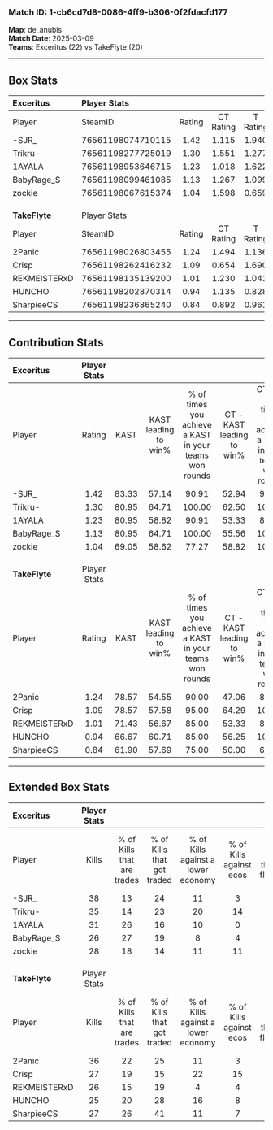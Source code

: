 ### Match ID: 1-cb6cd7d8-0086-4ff9-b306-0f2fdacfd177  
**Map**: de_anubis  
**Match Date**: 2025-03-09  
**Teams**: Exceritus (22) vs TakeFlyte (20)  

---  

## Box Stats  

| **Exceritus** | Player Stats      |        |           |          |       |      |       |         |        |      |     |
| :- | :- | :-: | :-: | :-: | :-: | :-: | :-: | :-: | :-: | :-: | :-: |
| Player        | SteamID           | Rating | CT Rating | T Rating | KAST  | ADR  | Kills | Assists | Deaths | K/D  | HS% |
| -SJR_         | 76561198074710115 |  1.42  |   1.115   |  1.940   | 83.33 | 97.7 |  38   |   12    |   29   | 1.31 | 52  |
| Trikru-       | 76561198277725019 |  1.30  |   1.551   |  1.277   | 80.95 | 81.1 |  35   |   15    |   29   | 1.21 | 31  |
| 1AYALA        | 76561198953646715 |  1.23  |   1.018   |  1.622   | 80.95 | 82.5 |  31   |    9    |   27   | 1.15 | 35  |
| BabyRage_S    | 76561198099461085 |  1.13  |   1.267   |  1.099   | 80.95 | 75.8 |  26   |   13    |   26   | 1.00 | 38  |
| zockie        | 76561198067615374 |  1.04  |   1.598   |  0.659   | 69.05 | 81.1 |  28   |   12    |   31   | 0.90 | 46  |
|               |                   |        |           |          |       |      |       |         |        |      |     |
|               |                   |        |           |          |       |      |       |         |        |      |     |
|               |                   |        |           |          |       |      |       |         |        |      |     |
| **TakeFlyte** | Player Stats      |        |           |          |       |      |       |         |        |      |     |
| Player        | SteamID           | Rating | CT Rating | T Rating | KAST  | ADR  | Kills | Assists | Deaths | K/D  | HS% |
| 2Panic        | 76561198026803455 |  1.24  |   1.494   |  1.136   | 78.57 | 84.1 |  36   |    9    |   34   | 1.06 | 61  |
| Crisp         | 76561198262416232 |  1.09  |   0.654   |  1.690   | 78.57 | 70.8 |  27   |   11    |   28   | 0.96 | 62  |
| REKMEISTERxD  | 76561198135139200 |  1.01  |   1.230   |  1.043   | 71.43 | 83.4 |  26   |   12    |   32   | 0.81 | 42  |
| HUNCHO        | 76561198202870314 |  0.94  |   1.135   |  0.828   | 66.67 | 73.6 |  25   |    5    |   29   | 0.86 | 40  |
| SharpieeCS    | 76561198236865240 |  0.84  |   0.892   |  0.961   | 61.90 | 64.3 |  27   |    8    |   36   | 0.75 | 44  |
---  

## Contribution Stats  

| **Exceritus** | Player Stats |       |                      |                                                        |                           |                                                             |                          |                                                            |
| :- | :-: | :-: | :-: | :-: | :-: | :-: | :-: | :-: |
| Player        |    Rating    | KAST  | KAST leading to win% | % of times you achieve a KAST in your teams won rounds | CT - KAST leading to win% | CT - % of times you achieve a KAST in your teams won rounds | T - KAST leading to win% | T - % of times you achieve a KAST in your teams won rounds |
| -SJR_         |     1.42     | 83.33 |        57.14         |                         90.91                          |           52.94           |                            90.00                            |          61.11           |                           91.67                            |
| Trikru-       |     1.30     | 80.95 |        64.71         |                         100.00                         |           62.50           |                           100.00                            |          66.67           |                           100.00                           |
| 1AYALA        |     1.23     | 80.95 |        58.82         |                         90.91                          |           53.33           |                            80.00                            |          63.16           |                           100.00                           |
| BabyRage_S    |     1.13     | 80.95 |        64.71         |                         100.00                         |           55.56           |                           100.00                            |          75.00           |                           100.00                           |
| zockie        |     1.04     | 69.05 |        58.62         |                         77.27                          |           58.82           |                           100.00                            |          58.33           |                           58.33                            |
|               |              |       |                      |                                                        |                           |                                                             |                          |                                                            |
|               |              |       |                      |                                                        |                           |                                                             |                          |                                                            |
|               |              |       |                      |                                                        |                           |                                                             |                          |                                                            |
| **TakeFlyte** | Player Stats |       |                      |                                                        |                           |                                                             |                          |                                                            |
| Player        |    Rating    | KAST  | KAST leading to win% | % of times you achieve a KAST in your teams won rounds | CT - KAST leading to win% | CT - % of times you achieve a KAST in your teams won rounds | T - KAST leading to win% | T - % of times you achieve a KAST in your teams won rounds |
| 2Panic        |     1.24     | 78.57 |        54.55         |                         90.00                          |           47.06           |                            88.89                            |          62.50           |                           90.91                            |
| Crisp         |     1.09     | 78.57 |        57.58         |                         95.00                          |           64.29           |                           100.00                            |          52.63           |                           90.91                            |
| REKMEISTERxD  |     1.01     | 71.43 |        56.67         |                         85.00                          |           53.33           |                            88.89                            |          60.00           |                           81.82                            |
| HUNCHO        |     0.94     | 66.67 |        60.71         |                         85.00                          |           56.25           |                           100.00                            |          66.67           |                           72.73                            |
| SharpieeCS    |     0.84     | 61.90 |        57.69         |                         75.00                          |           50.00           |                            66.67                            |          64.29           |                           81.82                            |
---  

## Extended Box Stats  

| **Exceritus** | Player Stats |                            |                            |                                    |                         |                              |                                 |        |                             |                                     |                          |                               |                            |
| :- | :-: | :-: | :-: | :-: | :-: | :-: | :-: | :-: | :-: | :-: | :-: | :-: | :-: |
| Player        |    Kills     | % of Kills that are trades | % of Kills that got traded | % of Kills against a lower economy | % of Kills against ecos | % of Kills that are flawless | % of Kills that are close duels | Deaths | % of Deaths that get traded | % of Deaths against a lower economy | % of Deaths against ecos | % of Deaths that are flawless | % of Deaths that are close |
| -SJR_         |      38      |             13             |             24             |                 11                 |            3            |              66              |                8                |   29   |             28              |                  7                  |            0             |              55               |             3              |
| Trikru-       |      35      |             14             |             23             |                 20                 |           14            |              80              |                0                |   29   |             31              |                 14                  |            3             |              76               |             3              |
| 1AYALA        |      31      |             26             |             16             |                 10                 |            0            |              65              |                3                |   27   |             22              |                 11                  |            7             |              63               |             4              |
| BabyRage_S    |      26      |             27             |             19             |                 8                  |            4            |              73              |                8                |   26   |             19              |                  8                  |            0             |              38               |             15             |
| zockie        |      28      |             18             |             14             |                 11                 |           11            |              57              |                7                |   31   |             26              |                 13                  |            3             |              58               |             10             |
|               |              |                            |                            |                                    |                         |                              |                                 |        |                             |                                     |                          |                               |                            |
|               |              |                            |                            |                                    |                         |                              |                                 |        |                             |                                     |                          |                               |                            |
|               |              |                            |                            |                                    |                         |                              |                                 |        |                             |                                     |                          |                               |                            |
| **TakeFlyte** | Player Stats |                            |                            |                                    |                         |                              |                                 |        |                             |                                     |                          |                               |                            |
| Player        |    Kills     | % of Kills that are trades | % of Kills that got traded | % of Kills against a lower economy | % of Kills against ecos | % of Kills that are flawless | % of Kills that are close duels | Deaths | % of Deaths that get traded | % of Deaths against a lower economy | % of Deaths against ecos | % of Deaths that are flawless | % of Deaths that are close |
| 2Panic        |      36      |             22             |             25             |                 11                 |            3            |              56              |               11                |   34   |             21              |                  9                  |            3             |              79               |             6              |
| Crisp         |      27      |             19             |             15             |                 22                 |           15            |              52              |               11                |   28   |             14              |                  4                  |            0             |              79               |             0              |
| REKMEISTERxD  |      26      |             15             |             19             |                 4                  |            4            |              69              |                4                |   32   |             31              |                  6                  |            3             |              53               |             9              |
| HUNCHO        |      25      |             20             |             28             |                 16                 |            8            |              52              |                0                |   29   |             10              |                  7                  |            3             |              69               |             7              |
| SharpieeCS    |      27      |             26             |             41             |                 11                 |            7            |              59              |                7                |   36   |             19              |                  6                  |            0             |              67               |             3              |
